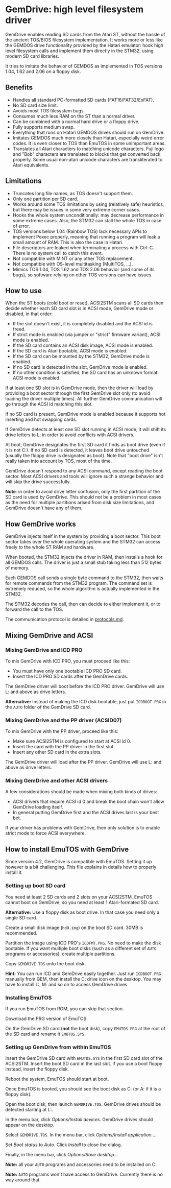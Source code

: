 GemDrive: high level filesystem driver
======================================

GemDrive enables reading SD cards from the Atari ST, without the hassle of the
ancient TOS/BIOS filesystem implementation. It works more or less like the
GEMDOS drive functionality provided by the Hatari emulator: hook high level
filesystem calls and implement them directly in the STM32, using modern SD
card libraries.

It tries to imitate the behavior of GEMDOS as implemented in TOS versions 1.04,
1.62 and 2.06 on a floppy disk.


Benefits
--------

* Handles all standard PC-formatted SD cards (FAT16/FAT32/ExFAT).
* No SD card size limit.
* Avoids most TOS filesystem bugs.
* Consumes much less RAM on the ST than a normal driver.
* Can be combined with a normal hard drive or a floppy drive.
* Fully supports medium swap.
* Everything that runs on Hatari GEMDOS drives should run on GemDrive.
* Imitates GEMDOS much more closely than Hatari, especially weird error codes.
  It is even closer to TOS than EmuTOS in some unimportant areas.
* Translates all Atari characters to matching unicode characters. Fuji logo and
  "Bob" characters are translated to blocks that get converted back properly.
  Some usual non-atari unicode characters are transliterated to Atari
  equivalents.


Limitations
-----------

* Truncates long file names, as TOS doesn't support them.
* Only one partition per SD card.
* Works around some TOS limitations by using (relatively safe) heuristics,
  but there may be issues in some very extreme corner cases.
* Hooks the whole system unconditionally: may decrease performance in some
  extreme cases. Also, the STM32 can stall the whole TOS in case of error.
* TOS versions below 1.04 (Rainbow TOS) lack necessary APIs to implement Pexec
  properly, meaning that running a program will leak a small amount of RAM.
  This is also the case in Hatari.
* File descriptors are leaked when terminating a process with Ctrl-C. There is
  no system call to catch this event.
* Not compatible with MiNT or any other TOS replacement.
* Not compatible with OS-level multitasking (MultiTOS, ...).
* Mimics TOS 1.04, TOS 1.62 and TOS 2.06 behavior (and some of its bugs), so
  software relying on other TOS versions can have issues.


How to use
----------

When the ST boots (cold boot or reset), ACSI2STM scans all SD cards then
decide whether each SD card slot is in ACSI mode, GemDrive mode or disabled,
in that order:

* If the slot doesn't exist, it is completely disabled and the ACSI id is freed.
* If strict mode is enabled (via jumper or "strict" firmware variant), ACSI
  mode is enabled.
* If the SD card contains an ACSI disk image, ACSI mode is enabled.
* If the SD card is Atari bootable, ACSI mode is enabled.
* If the SD card can be mounted by the STM32, GemDrive mode is enabled.
* If no SD card is detected in the slot, GemDrive mode is enabled.
* If no other condition is satisfied, the SD card has an unknown format: ACSI
  mode is enabled.

If at least one SD slot is in GemDrive mode, then the driver will load by
providing a boot sector through the first GemDrive slot only (to avoid loading
the driver multiple times). All further GemDrive communication will go through
the ACSI id matching this slot.

If no SD card is present, GemDrive mode is enabled because it supports hot
inserting and hot swapping cards.

If GemDrive detects at least one SD slot running in ACSI mode, it will shift its
drive letters to L: in order to avoid conflicts with ACSI drivers.

At boot, GemDrive designates the first SD card it finds as boot drive (even if
it is not C:). If no SD card is detected, it leaves boot drive untouched
(usually the floppy drive is designated as boot). Note that "boot drive" isn't
really taken into account by TOS, most of the time.

GemDrive doesn't respond to any ACSI command, except reading the boot sector.
Most ACSI drivers and tools will ignore such a strange behavior and will skip
the drive successfully.

**Note**: in order to avoid drive letter confusion, only the first partition of
the SD card is used by GemDrive. This should not be a problem in most cases as
the need for multiple partitions arised from disk size limitations, and
GemDrive doesn't have any of them.


How GemDrive works
------------------

GemDrive injects itself in the system by providing a boot sector. This boot
sector takes over the whole operating system and the STM32 can access freely
to the whole ST RAM and hardware.

When booted, the STM32 injects the driver in RAM, then installs a hook for all
GEMDOS calls. The driver is just a small stub taking less than 512 bytes of
memory.

Each GEMDOS call sends a single byte command to the STM32, then waits for
remote commands from the STM32 program. The command set is extremely reduced,
so the whole algorithm is actually implemented in the STM32.

The STM32 decodes the call, then can decide to either implement it, or to
forward the call to the TOS.

The communication protocol is detailed in [protocols.md](protocols.md).


Mixing GemDrive and ACSI
------------------------


### Mixing GemDrive and ICD PRO

To mix GemDrive with ICD PRO, you must proceed like this:

* You must have only one bootable ICD PRO SD card.
* Insert the ICD PRO SD cards after the GemDrive cards.

The GemDrive driver will boot before the ICD PRO driver. GemDrive will use L:
and above as drive letters.

**Alternative:** Instead of making the ICD disk bootable, just put `ICDBOOT.PRG`
in the `AUTO` folder of the GemDrive SD card.


### Mixing GemDrive and the PP driver (ACSID07)

To mix GemDrive with the PP driver, proceed like this:

* Make sure ACSI2STM is configured to start at ACSI id 0.
* Insert the card with the PP driver in the first slot.
* Insert any other SD card in the extra slots.

The GemDrive driver will load after the PP driver. GemDrive will use L: and
above as drive letters.


### Mixing GemDrive and other ACSI drivers

A few considerations should be made when mixing both kinds of drives:

* ACSI drivers that require ACSI id 0 and break the boot chain won't allow
  GemDrive loading itself.
* In general putting GemDrive first and the ACSI drives last is your best bet.

If your driver has problems with GemDrive, then only solution is to enable
strict mode to force ACSI everywhere.


How to install EmuTOS with GemDrive
-----------------------------------

Since version 4.2, GemDrive is compatible with EmuTOS. Setting it up however is
a bit challenging. This file explains in details how to properly install it.


### Setting up boot SD card

You need at least 2 SD cards and 2 slots on your ACSI2STM. EmuTOS cannot boot on
GemDrive, so you need at least 1 Atari-formated SD card.

**Alternative:** Use a floppy disk as boot drive. In that case you need only a
single SD card.

Create a small disk image (`hd0.img`) on the boot SD card. 30MB is recommended.

Partition the image using ICD PRO's `ICDFMT.PRG`. No need to make the disk
bootable. If you want multiple boot disks (such as a different set of `AUTO`
programs or accessories), create multiple partitions.

Copy `GEMDRIVE.TOS` onto the boot disk.

**Hint:** You can run ICD and GemDrive easily together. Just run `ICDBOOT.PRG`
manually from GEM, then install the C: drive icon on the desktop. You may have
to install L:, M: and so on to access GemDrive drives.


### Installing EmuTOS

If you run EmuTOS from ROM, you can skip that section.

Download the PRG version of EmuTOS.

On the GemDrive SD card (**not** the boot disk), copy `EMUTOS.PRG` at the root
of the SD card and rename it `EMUTOS.SYS`.


### Setting up GemDrive from within EmuTOS

Insert the GemDrive SD card with `EMUTOS.SYS` in the first SD card slot of the
ACSI2STM. Insert the boot SD card in the last slot. If you use a boot floppy
instead, insert the floppy disk.

Reboot the system, EmuTOS should start at boot.

Once EmuTOS is booted, you should see the boot disk as C: (or A: if it is a
floppy disk).

Open the boot disk, then launch `GEMDRIVE.TOS`. GemDrive drives should be
detected starting at L:.

In the menu bar, click *Options/Install devices*. GemDrive drives should appear
on the desktop.

Select `GEMDRIVE.TOS`. In the menu bar, click *Options/Install application...*.

Set *Boot status* to *Auto*. Click *Install* to close the dialog.

Finally, in the menu bar, click *Options/Save desktop...*

**Note:** all your `AUTO` programs and accessories need to be installed on C:

**Note:** `AUTO` programs won't have access to GemDrive. Currently there is no
way around that.
